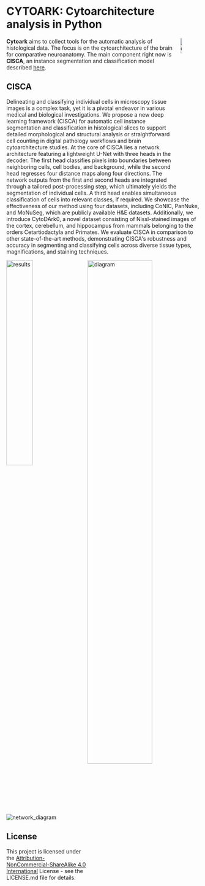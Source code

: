 
# CYTOARK: Cytoarchitecture analysis in Python

<img width="10%" src="https://github.com/Vadori/cytoark/assets/36676465/8bed4528-ffea-49c8-81b9-e457b0d32bf3" alt="cytoark" title="cytoark" align="right">

**Cytoark** aims to collect tools for the automatic analysis of histological data. The focus is on the cytoarchitecture of the brain for comparative neuroanatomy. The main component right now is **CISCA**, an instance segmentation and classification model described [here](https://www.arxiv.org/abs/2409.04175).


## CISCA

Delineating and classifying individual cells in microscopy tissue images is a complex task, yet it is a pivotal endeavor in various medical and biological investigations. We propose a new deep learning framework (CISCA) for automatic cell instance segmentation and classification in histological slices to support detailed morphological and structural analysis or straightforward cell counting in digital pathology workflows and brain cytoarchitecture studies. At the core of CISCA lies a network architecture featuring a lightweight U-Net with three heads in the decoder. The first head classifies pixels into boundaries between neighboring cells, cell bodies, and background, while the second head regresses four distance maps along four directions. The network outputs from the first and second heads are integrated through a tailored post-processing step, which ultimately yields the segmentation of individual cells. A third head enables simultaneous classification of cells into relevant classes, if required. We showcase the effectiveness of our method using four datasets, including CoNIC, PanNuke, and MoNuSeg, which are publicly available H\&E datasets. Additionally, we introduce CytoDArk0, a novel dataset consisting of Nissl-stained images of the cortex, cerebellum, and hippocampus from mammals belonging to the orders Cetartiodactyla and Primates. We evaluate CISCA in comparison to other state-of-the-art methods, demonstrating CISCA's robustness and accuracy in segmenting and classifying cells across diverse tissue types, magnifications, and staining techniques.

<img width="37%" src="https://github.com/user-attachments/assets/c38a5ed4-080d-42bd-8947-d1788641203e" alt="results" title="results" align="left">
<img width="58%" src="https://github.com/user-attachments/assets/e90d6022-1b58-4c6f-9358-802cf17b74e2" alt="diagram" title="diagram" align="right">

![network_diagram](https://github.com/user-attachments/assets/1a8673b4-fb60-46f1-8398-514299a1ca65)

[^Comment]:  ## Getting Started

[^Comment]:  ### Dependencies

[^Comment]:  ### Installing

[^Comment]:  ### Executing program

## License

This project is licensed under the [Attribution-NonCommercial-ShareAlike 4.0 International](https://creativecommons.org/licenses/by-nc-sa/4.0/deed.en) License - see the LICENSE.md file for details.

[^Comment]:  ## Acknowledgments

[^Comment]:  ## Attribution



